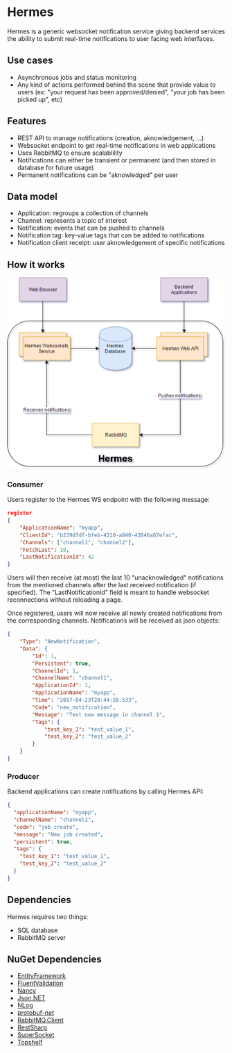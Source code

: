 # Hermes

Hermes is a generic websocket notification service giving backend services the ability to submit real-time notifications to user facing web interfaces.

## Use cases

* Asynchronous jobs and status monitoring
* Any kind of actions performed behind the scene that provide value to users (ex: "your request has been approved/denied", "your job has been picked up", etc)

## Features

* REST API to manage notifications (creation, aknowledgement, ...)
* Websocket endpoint to get real-time notifications in web applications
* Uses RabbitMQ to ensure scalablility
* Notifications can either be transient or permanent (and then stored in database for future usage)
* Permanent notifications can be "aknowledged" per user

## Data model

* Application: regroups a collection of channels
* Channel: represents a topic of interest
* Notification: events that can be pushed to channels
* Notification tag: key-value tags that can be added to notifications
* Notification client receipt: user aknowledgement of specific notifications

## How it works

![Hermes flow](https://raw.githubusercontent.com/Mithra/hermes/master/doc/hermes_flow.png)

### Consumer

Users register to the Hermes WS endpoint with the following message:

```json
register 
{
	"ApplicationName": "myapp", 
	"ClientId": "b239d7df-bfeb-4310-a840-43846a87efac", 
	"Channels": ["channel1", "channel2"], 
	"FetchLast": 10, 
	"LastNotificationId": 42
}
```

Users will then receive (at most) the last 10 "unacknowledged" notifications from the mentioned channels after the last received notification (if specified). The "LastNotificationId" field is meant to handle websocket reconnections without reloading a page.

Once registered, users will now receive all newly created notifications from the corresponding channels. Notifications will be received as json objects:
```json
{
	"Type": "NewNotification",
	"Data": {
		"Id": 1,
		"Persistent": true,
		"ChannelId": 1,
		"ChannelName": "channel1",
		"ApplicationId": 1,
		"ApplicationName": "myapp",
		"Time": "2017-04-23T20:44:28.533",
		"Code": "new_notification",
		"Message": "Test new message in channel 1",
		"Tags": {
			"test_key_1": "test_value_1",
			"test_key_2": "test_value_2"
		}
	}
}
```

### Producer

Backend applications can create notifications by calling Hermes API:

```json
{
  "applicationName": "myapp",
  "channelName": "channel1",
  "code": "job_create",
  "message": "New job created",
  "persistent": true,
  "tags": {
    "test_key_1": "test_value_1",
    "test_key_2": "test_value_2"
  }
}
```

## Dependencies

Hermes requires two things:
* SQL database
* RabbitMQ server

## NuGet Dependencies

* [EntityFramework](http://go.microsoft.com/fwlink/?LinkID=320540)
* [FluentValidation](https://github.com/JeremySkinner/fluentvalidation)
* [Nancy](https://github.com/NancyFx/Nancy)
* [Json.NET](https://github.com/JamesNK/Newtonsoft.Json)
* [NLog](https://github.com/NLog/NLog)
* [protobuf-net](https://github.com/mgravell/protobuf-net)
* [RabbitMQ.Client](https://github.com/rabbitmq/rabbitmq-dotnet-client)
* [RestSharp](https://github.com/restsharp/RestSharp)
* [SuperSocket](https://github.com/kerryjiang/SuperSocket)
* [Topshelf](https://github.com/Topshelf/Topshelf)

